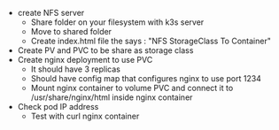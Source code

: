 - create NFS server
    - Share folder on your filesystem with k3s server
    - Move to shared folder
    - Create index.html file the says : "NFS StorageClass To Container"
- Create PV and PVC to be share as storage class
- Create nginx deployment to use PVC
    - It should have 3 replicas
    - Should have config map that configures nginx to use port 1234
    - Mount nginx container to volume PVC and connect it to /usr/share/nginx/html inside nginx container
- Check pod IP address
    - Test with curl nginx container
